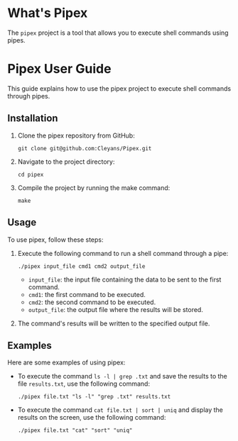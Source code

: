# What's Pipex
The `pipex` project is a tool that allows you to execute shell commands using pipes.

# Pipex User Guide
This guide explains how to use the pipex project to execute shell commands through pipes.

## Installation
1. Clone the pipex repository from GitHub:

    ```shell
    git clone git@github.com:Cleyans/Pipex.git
    ```

2. Navigate to the project directory:

    ```shell
    cd pipex
    ```

3. Compile the project by running the make command:

    ```shell
    make
    ```

## Usage
To use pipex, follow these steps:

1. Execute the following command to run a shell command through a pipe:

    ```shell
    ./pipex input_file cmd1 cmd2 output_file
    ```

    - `input_file`: the input file containing the data to be sent to the first command.
    - `cmd1`: the first command to be executed.
    - `cmd2`: the second command to be executed.
    - `output_file`: the output file where the results will be stored.

2. The command's results will be written to the specified output file.

## Examples
Here are some examples of using pipex:

- To execute the command `ls -l | grep .txt` and save the results to the file `results.txt`, use the following command:

  ```shell
  ./pipex file.txt "ls -l" "grep .txt" results.txt
  ```

- To execute the command `cat file.txt | sort | uniq` and display the results on the screen, use the following command:

  ```shell
  ./pipex file.txt "cat" "sort" "uniq"
  ```
